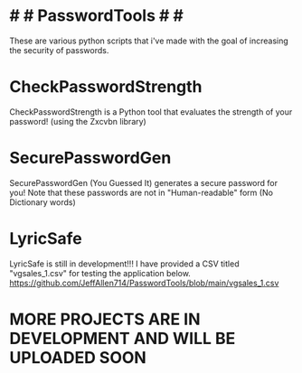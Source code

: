 # # # PasswordTools # # #
These are various python scripts that i've made with the goal of increasing the security of passwords.


# CheckPasswordStrength #
CheckPasswordStrength is a Python tool that evaluates the strength of your password! (using the Zxcvbn library)

# SecurePasswordGen #
SecurePasswordGen (You Guessed It) generates a secure password for you! Note that these passwords are not in "Human-readable" form (No Dictionary words)

# LyricSafe #
LyricSafe is still in development!!!
I have provided a CSV titled "vgsales_1.csv" for testing the application below.
https://github.com/JeffAllen714/PasswordTools/blob/main/vgsales_1.csv


# MORE PROJECTS ARE IN DEVELOPMENT AND WILL BE UPLOADED SOON #
